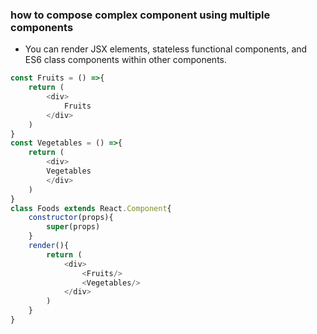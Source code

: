### how to compose complex component using multiple components
- You can render JSX elements, stateless functional components, and ES6 class components within other components.
```js
const Fruits = () =>{
    return (
        <div>
            Fruits
        </div>
    )
}
const Vegetables = () =>{
    return (
        <div>
        Vegetables
        </div>
    )
}
class Foods extends React.Component{
    constructor(props){
        super(props)
    }
    render(){
        return (
            <div>
                <Fruits/>
                <Vegetables/>
            </div>
        )
    }
}
```